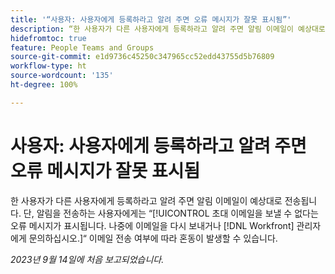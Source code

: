 ```yaml
---
title: '“사용자: 사용자에게 등록하라고 알려 주면 오류 메시지가 잘못 표시됨”'
description: “한 사용자가 다른 사용자에게 등록하라고 알려 주면 알림 이메일이 예상대로 전송됩니다. 단, 알림을 전송하는 사용자에게는 초대 이메일을 보낼 수 없다는 오류 메시지가 표시됩니다. 나중에 이메일을 다시 보내거나 Workfront 관리자에게 문의하십시오. 이메일 전송 여부에 따라 혼동이 발생할 수 있습니다.”
hidefromtoc: true
feature: People Teams and Groups
source-git-commit: e1d9736c45250c347965cc52edd43755d5b76809
workflow-type: ht
source-wordcount: '135'
ht-degree: 100%

---
```



# 사용자: 사용자에게 등록하라고 알려 주면 오류 메시지가 잘못 표시됨

한 사용자가 다른 사용자에게 등록하라고 알려 주면 알림 이메일이 예상대로 전송됩니다. 단, 알림을 전송하는 사용자에게는 “[!UICONTROL 초대 이메일을 보낼 수 없다는 오류 메시지가 표시됩니다. 나중에 이메일을 다시 보내거나 [!DNL Workfront] 관리자에게 문의하십시오.]“ 이메일 전송 여부에 따라 혼동이 발생할 수 있습니다.

_2023년 9월 14일에 처음 보고되었습니다._
